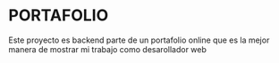 # PORTAFOLIO

Este proyecto es backend parte de un portafolio online que es la mejor manera de mostrar mi trabajo como desarollador web
